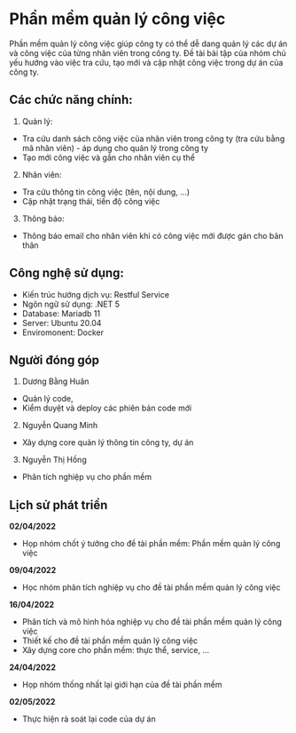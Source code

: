 ﻿# Phần mềm quản lý công việc
Phần mềm quản lý công việc giúp công ty có thể dễ dang quản lý các dự án và công việc của từng nhân viên trong công ty.
Đề tài bài tập của nhóm chủ yếu hướng vào việc tra cứu, tạo mới và cập nhật công việc trong dự án của công ty. 

## Các chức năng chính:
1. Quản lý:
- Tra cứu danh sách công việc của nhân viên trong công ty (tra cứu bằng mã nhân viên) - áp dụng cho quản lý trong công ty
- Tạo mới công việc và gắn cho nhân viên cụ thể
2. Nhân viên:
- Tra cứu thông tin công việc (tên, nội dung, ...)
- Cập nhật trạng thái, tiến độ công việc
3. Thông báo:
- Thông báo email cho nhân viên khi có công việc mới được gán cho bản thân
## Công nghệ sử dụng:
- Kiến trúc hướng dịch vụ: Restful Service
- Ngôn ngữ sử dụng: .NET 5
- Database: Mariadb 11
- Server: Ubuntu 20.04
- Enviromonent: Docker
## Người đóng góp
1. Dương Bằng Huân
- Quản lý code, 
- Kiểm duyệt và deploy các phiên bản code mới
2. Nguyễn Quang Minh
- Xây dựng core quản lý thông tin công ty, dự án
3. Nguyễn Thị Hồng
- Phân tích nghiệp vụ cho phần mềm
## Lịch sử phát triển
**02/04/2022**
- Họp nhóm chốt ý tưởng cho đề tài phần mềm: Phần mềm quản lý công việc

**09/04/2022**
- Học nhóm phân tích nghiệp vụ cho đề tài phần mềm quản lý công việc

**16/04/2022**
- Phân tích và mô hình hóa nghiệp vụ cho đề tài phần mềm quản lý công việc
- Thiết kế cho đề tài phần mềm quản lý công việc
- Xây dựng core cho phần mềm: thực thể, service, ...

**24/04/2022**
- Họp nhóm thống nhất lại giới hạn của đề tài phần mềm

**02/05/2022**
- Thực hiện rà soát lại code của dự án


